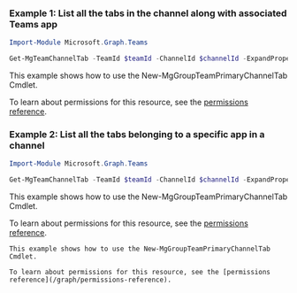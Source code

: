### Example 1: List all the tabs in the channel along with associated Teams app

```powershell
Import-Module Microsoft.Graph.Teams

Get-MgTeamChannelTab -TeamId $teamId -ChannelId $channelId -ExpandProperty "teamsApp"
```
This example shows how to use the New-MgGroupTeamPrimaryChannelTab Cmdlet.

To learn about permissions for this resource, see the [permissions reference](/graph/permissions-reference).

### Example 2: List all the tabs belonging to a specific app in a channel

```powershell
Import-Module Microsoft.Graph.Teams

Get-MgTeamChannelTab -TeamId $teamId -ChannelId $channelId -ExpandProperty "teamsApp" -Filter "teamsApp/id eq 'com.microsoft.teamspace.tab.planner'"
```
This example shows how to use the New-MgGroupTeamPrimaryChannelTab Cmdlet.

To learn about permissions for this resource, see the [permissions reference](/graph/permissions-reference).


```
This example shows how to use the New-MgGroupTeamPrimaryChannelTab Cmdlet.
To learn about permissions for this resource, see the [permissions reference](/graph/permissions-reference).

